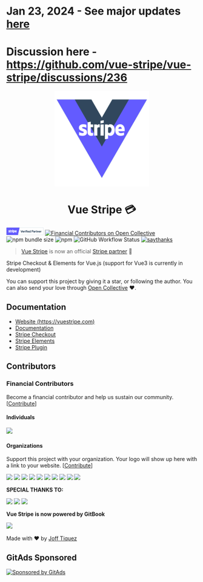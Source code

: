 # Jan 23, 2024 - See major updates [here](https://github.com/vue-stripe/vue-stripe/tree/refactor/next)

# Discussion here - https://github.com/vue-stripe/vue-stripe/discussions/236

<p align="center">
  <img src="./vue-stripe-logo-variant-1.png" alt="drawing" width="250"/>
  <h1 align="center">Vue Stripe 💳</h1>
</p>

<a href="https://stripe.com/partners/vue-stripe" target="_blank"><img src="./stripe_partner_badge_verified_blurple.png" alt="drawing" width="98"/></a> [![Financial Contributors on Open Collective](https://opencollective.com/vue-stripe-checkout/all/badge.svg?label=financial+contributors)](https://opencollective.com/vue-stripe-checkout) ![npm bundle size](https://img.shields.io/bundlephobia/min/@vue-stripe/vue-stripe?style=flat-square) ![npm](https://img.shields.io/npm/dw/@vue-stripe/vue-stripe?style=flat-square) ![GitHub Workflow Status](https://img.shields.io/github/workflow/status/vue-stripe/vue-stripe/Deploy?style=flat-square) [![saythanks](https://img.shields.io/badge/say-thanks-ff69b4.svg)](https://opencollective.com/vue-stripe-checkout)

> [Vue Stripe](https://vuestripe.com) is now an official [Stripe partner](https://stripe.com/partners/vue-stripe) 🎉

Stripe Checkout & Elements for Vue.js (support for Vue3 is currently in development)

You can support this project by giving it a star, or following the author. You can also send your love through [Open Collective](https://opencollective.com/vue-stripe-checkout#section-contribute) :heart:.

## Documentation

- [Website (https://vuestripe.com)](https://vuestripe.com)
- [Documentation](https://docs.vuestripe.com/vue-stripe/)
- [Stripe Checkout](https://docs.vuestripe.com/vue-stripe/stripe-checkout)
- [Stripe Elements](https://docs.vuestripe.com/vue-stripe/stripe-elements)
- [Stripe Plugin](https://docs.vuestripe.com/vue-stripe/vue-stripe-plugin)

## Contributors

### Financial Contributors

Become a financial contributor and help us sustain our community. [[Contribute](https://opencollective.com/vue-stripe-checkout/contribute)]

#### Individuals

<a href="https://opencollective.com/vue-stripe-checkout"><img src="https://opencollective.com/vue-stripe-checkout/individuals.svg?width=890"></a>

#### Organizations

Support this project with your organization. Your logo will show up here with a link to your website. [[Contribute](https://opencollective.com/vue-stripe-checkout/contribute)]

<a href="https://opencollective.com/vue-stripe-checkout/organization/0/website"><img src="https://opencollective.com/vue-stripe-checkout/organization/0/avatar.svg"></a>
<a href="https://opencollective.com/vue-stripe-checkout/organization/1/website"><img src="https://opencollective.com/vue-stripe-checkout/organization/1/avatar.svg"></a>
<a href="https://opencollective.com/vue-stripe-checkout/organization/2/website"><img src="https://opencollective.com/vue-stripe-checkout/organization/2/avatar.svg"></a>
<a href="https://opencollective.com/vue-stripe-checkout/organization/3/website"><img src="https://opencollective.com/vue-stripe-checkout/organization/3/avatar.svg"></a>
<a href="https://opencollective.com/vue-stripe-checkout/organization/4/website"><img src="https://opencollective.com/vue-stripe-checkout/organization/4/avatar.svg"></a>
<a href="https://opencollective.com/vue-stripe-checkout/organization/5/website"><img src="https://opencollective.com/vue-stripe-checkout/organization/5/avatar.svg"></a>
<a href="https://opencollective.com/vue-stripe-checkout/organization/6/website"><img src="https://opencollective.com/vue-stripe-checkout/organization/6/avatar.svg"></a>
<a href="https://opencollective.com/vue-stripe-checkout/organization/7/website"><img src="https://opencollective.com/vue-stripe-checkout/organization/7/avatar.svg"></a>
<a href="https://opencollective.com/vue-stripe-checkout/organization/8/website"><img src="https://opencollective.com/vue-stripe-checkout/organization/8/avatar.svg"></a>
<a href="https://opencollective.com/vue-stripe-checkout/organization/9/website"><img src="https://opencollective.com/vue-stripe-checkout/organization/9/avatar.svg"></a>


**SPECIAL THANKS TO:**

[<img src="https://i.imgur.com/Ttv4fMw.png" width="200px">](https://mightyminds.org)
[<img src="https://i.imgur.com/x0SERyj.png" width="200px">](https://mycure.md)
[<img src="https://i.imgur.com/4jF5M4A.png">](http://myteamops.com)

**Vue Stripe is now powered by GitBook**

[<img src="https://guanqr.com/images/gitbook-logo.png" width="300px"/>](https://gitbook.com)

Made with :heart: by [Joff Tiquez](https://twitter.com/jrtiquez)

<!-- GitAds-Verify: SWH3B6EE8KV1G434U1PR889L19H97DV9 -->

## GitAds Sponsored

[![Sponsored by GitAds](https://gitads.dev/v1/ad-serve?source=vue-stripe/vue-stripe@github)](https://gitads.dev/v1/ad-track?source=vue-stripe/vue-stripe@github)
